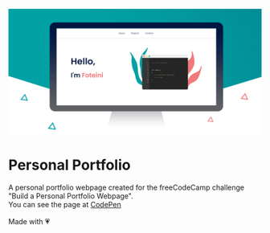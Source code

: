 ![Personal Portfolio Webpage](images/personalPortfolio.jpg)

# Personal Portfolio
A personal portfolio webpage created for the freeCodeCamp challenge "Build a Personal Portfolio Webpage".<br/>
You can see the page at [CodePen](https://codepen.io/Rufai5/pen/JjeLVoK)<br/><br/>
Made with :heartpulse:
